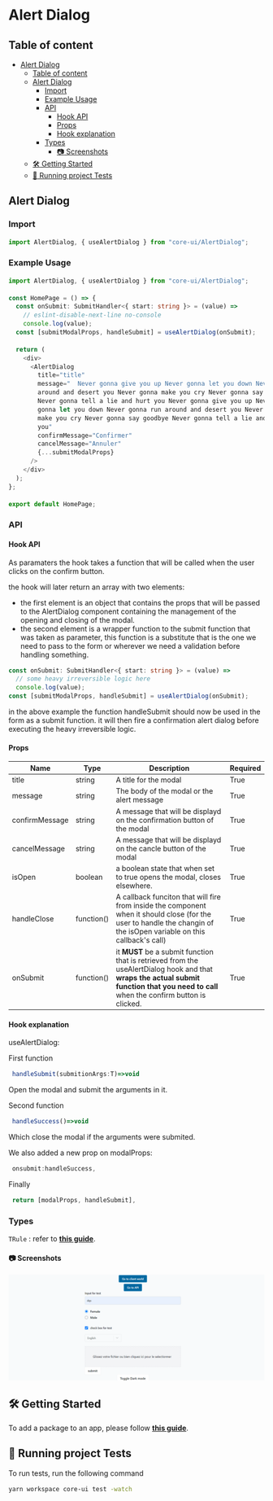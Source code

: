 <!-- Alert Dialog -->

# Alert Dialog

<!-- Table of content -->

## Table of content

- [Alert Dialog](#alert-dialog)
  - [Table of content](#table-of-content)
  - [Alert Dialog](#alert-dialog-1)
    - [Import](#import)
    - [Example Usage](#example-usage)
    - [API](#api)
      - [Hook API](#hook-api)
      - [Props](#props)
      - [Hook explanation](#hook-explanation)
    - [Types](#types)
      - [:camera: Screenshots](#camera-screenshots)
  - [:hammer_and_wrench: Getting Started](#hammer_and_wrench-getting-started)
  - [:microscope: Running project Tests](#microscope-running-project-tests)

<!-- AlertDialog -->

## Alert Dialog

<!-- AlertDialog-Import -->

### Import

```typescript
import AlertDialog, { useAlertDialog } from "core-ui/AlertDialog";
```

<!-- AlertDialog-Usage -->

### Example Usage

```typescript
import AlertDialog, { useAlertDialog } from "core-ui/AlertDialog";

const HomePage = () => {
  const onSubmit: SubmitHandler<{ start: string }> = (value) =>
    // eslint-disable-next-line no-console
    console.log(value);
  const [submitModalProps, handleSubmit] = useAlertDialog(onSubmit);

  return (
    <div>
      <AlertDialog
        title="title"
        message="  Never gonna give you up Never gonna let you down Never gonna run
        around and desert you Never gonna make you cry Never gonna say goodbye
        Never gonna tell a lie and hurt you Never gonna give you up Never
        gonna let you down Never gonna run around and desert you Never gonna
        make you cry Never gonna say goodbye Never gonna tell a lie and hurt
        you"
        confirmMessage="Confirmer"
        cancelMessage="Annuler"
        {...submitModalProps}
      />
    </div>
  );
};

export default HomePage;
```

<!-- AlertDialog-API -->

### API

#### Hook API

As paramaters the hook takes a function that will be called when the user clicks on the confirm button.

the hook will later return an array with two elements:

- the first element is an object that contains the props that will be passed to the AlertDialog component containing the management of the opening and closing of the modal.
- the second element is a wrapper function to the submit function that was taken as parameter, this function is a substitute that is the one we need to pass to the form or wherever we need a validation before handling something.

```typescript
const onSubmit: SubmitHandler<{ start: string }> = (value) =>
  // some heavy irreversible logic here
  console.log(value);
const [submitModalProps, handleSubmit] = useAlertDialog(onSubmit);
```

in the above example the function handleSubmit should now be used in the form as a submit function. it will then fire a confirmation alert dialog before executing the heavy irreversible logic.

<!-- AlertDialog-Props -->

#### Props

| Name           | Type       | Description                                                                                                                                                                             | Required |
| -------------- | ---------- | --------------------------------------------------------------------------------------------------------------------------------------------------------------------------------------- | -------- |
| title          | string     | A title for the modal                                                                                                                                                                   | True     |
| message        | string     | The body of the modal or the alert message                                                                                                                                              | True     |
| confirmMessage | string     | A message that will be displayd on the confirmation button of the modal                                                                                                                 | True     |
| cancelMessage  | string     | A message that will be displayd on the cancle button of the modal                                                                                                                       | True     |
| isOpen         | boolean    | a boolean state that when set to true opens the modal, closes elsewhere.                                                                                                                | True     |
| handleClose    | function() | A callback funciton that will fire from inside the component when it should close (for the user to handle the changin of the isOpen variable on this callback's call)                   | True     |
| onSubmit       | function() | it **MUST** be a submit function that is retrieved from the useAlertDialog hook and that **wraps the actual submit function that you need to call** when the confirm button is clicked. | True     |

#### Hook explanation

useAlertDialog:

First function

```typescript
 handleSubmit(submitionArgs:T)=>void
```

Open the modal and submit the arguments in it.

Second function

```typescript
 handleSuccess()=>void
```

Which close the modal if the arguments were submited.

We also added a new prop on modalProps:

```typescript
 onsubmit:handleSuccess,
```

Finally

```typescript
 return [modalProps, handleSubmit],
```

<!--  AlertDialogProps-Types -->

### Types

`TRule` : refer to <a href='../../../node/field-validator/README.md'>**this guide**</a>.

<!-- AlertDialog-Screenshots -->

#### :camera: Screenshots

<div  align="center">

<img src="../../../../readme-assets/AlertDialog.gif" alt="screenshot" />

</div>

<!--  Getting Started -->

## :hammer_and_wrench: Getting Started

To add a package to an app, please follow <a href='../../../readme-assets/add-package.md'>**this guide**</a>.

<!--  Running project Tests -->

## :microscope: Running project Tests

To run tests, run the following command

```bash
yarn workspace core-ui test -watch
```
